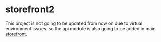 # storefront2
 
This project is not going to be updated from now on due to virtual environment issues. so the api module is also going to be added in main [storefront](https://github.com/mizziee420/storefront).
